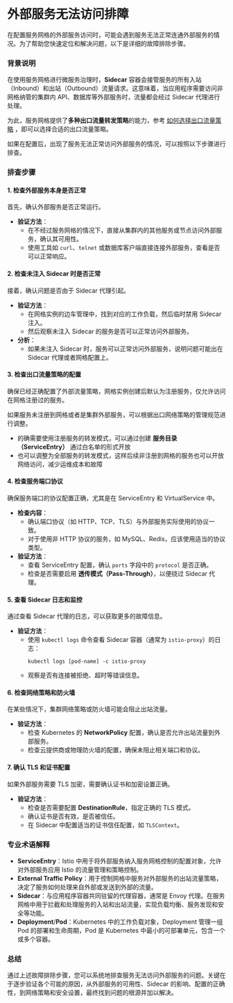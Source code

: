 # 外部服务无法访问排障

在配置服务网格的外部服务访问时，可能会遇到服务无法正常连通外部服务的情况。为了帮助您快速定位和解决问题，以下是详细的故障排除步骤。

### 背景说明

在使用服务网格进行微服务治理时，**Sidecar** 容器会接管服务的所有入站（Inbound）和出站（Outbound）流量请求。这意味着，当应用程序需要访问非网格纳管的集群内 API、数据库等外部服务时，流量都会经过 Sidecar 代理进行处理。

为此，服务网格提供了**多种出口流量转发策略**的能力，参考 [如何选择出口流量策略](../best-practice/outbound-traffic.md) ，即可以选择合适的出口流量策略。

如果在配置后，出现了服务无法正常访问外部服务的情况，可以按照以下步骤进行排查。

### 排查步骤

#### 1. 检查外部服务本身是否正常

首先，确认外部服务是否正常运行。

- **验证方法**：
  - 在不经过服务网格的情况下，直接从集群内的其他服务或节点访问外部服务，确认其可用性。
  - 使用工具如 `curl`、`telnet` 或数据库客户端直接连接外部服务，查看是否可以正常响应。

#### 2. 检查未注入 Sidecar 时是否正常

接着，确认问题是否由于 Sidecar 代理引起。

- **验证方法**：
  - 在网格实例的边车管理中，找到对应的工作负载，然后临时禁用 Sidecar 注入。
  - 然后观察未注入 Sidecar 的服务是否可以正常访问外部服务。
- **分析**：
  - 如果未注入 Sidecar 时，服务可以正常访问外部服务，说明问题可能出在 Sidecar 代理或者网格配置上。

#### 3. 检查出口流量策略的配置

确保已经正确配置了外部流量策略，网格实例创建后默认为注册服务，仅允许访问在网格注册过的服务。

如果服务未注册到网格或者是集群外部服务，可以根据出口网络策略的管理规范进行调整。

- 的确需要使用注册服务的转发模式，可以通过创建 **服务目录（ServiceEntry）** 通过白名单的形式开放
- 也可以调整为全部服务的转发模式，这样后续非注册到网格的服务也可以开放网络访问，减少运维成本和故障


#### 4. 检查服务端口协议

确保服务端口的协议配置正确，尤其是在 ServiceEntry 和 VirtualService 中。

- **检查内容**：
  - 确认端口协议（如 HTTP、TCP、TLS）与外部服务实际使用的协议一致。
  - 对于使用非 HTTP 协议的服务，如 MySQL、Redis，应该使用适当的协议类型。
- **验证方法**：
  - 查看 ServiceEntry 配置，确认 `ports` 字段中的 `protocol` 是否正确。
  - 检查是否需要启用 **透传模式（Pass-Through）**，以便绕过 Sidecar 代理。

#### 5. 查看 Sidecar 日志和监控

通过查看 Sidecar 代理的日志，可以获取更多的故障信息。

- **验证方法**：
  - 使用 `kubectl logs` 命令查看 Sidecar 容器（通常为 `istio-proxy`）的日志：
    ```shell
    kubectl logs [pod-name] -c istio-proxy
    ```
  - 观察是否有连接被拒绝、超时等错误信息。

#### 6. 检查网络策略和防火墙

在某些情况下，集群网络策略或防火墙可能会阻止出站流量。

- **验证方法**：
  - 检查 Kubernetes 的 **NetworkPolicy** 配置，确认是否允许出站流量到外部服务。
  - 检查云提供商或物理防火墙的配置，确保未阻止相关端口和协议。

#### 7. 确认 TLS 和证书配置

如果外部服务需要 TLS 加密，需要确认证书和加密设置正确。

- **验证方法**：
  - 检查是否需要配置 **DestinationRule**，指定正确的 TLS 模式。
  - 确认证书是否有效，是否被信任。
  - 在 Sidecar 中配置适当的证书信任配置，如 `TLSContext`。

### 专业术语解释

- **ServiceEntry**：Istio 中用于将外部服务纳入服务网格控制的配置对象，允许对外部服务应用 Istio 的流量管理和策略控制。
- **External Traffic Policy**：用于控制网格中服务对外部服务的出站流量策略，决定了服务如何处理来自外部或发送到外部的流量。
- **Sidecar**：与应用程序容器共同驻留的代理容器，通常是 Envoy 代理。在服务网格中用于拦截和处理服务的入站和出站流量，实现负载均衡、服务发现和安全等功能。
- **Deployment**/**Pod**：Kubernetes 中的工作负载对象，Deployment 管理一组 Pod 的部署和生命周期，Pod 是 Kubernetes 中最小的可部署单元，包含一个或多个容器。

### 总结

通过上述故障排除步骤，您可以系统地排查服务无法访问外部服务的问题。关键在于逐步验证各个可能的原因，从外部服务的可用性、Sidecar 的影响、配置的正确性，到网络策略和安全设置，最终找到问题的根源并加以解决。

